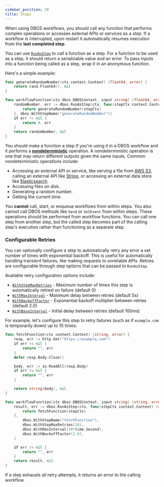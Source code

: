 ```yaml
---
sidebar_position: 20
title: Steps
---
```


When using DBOS workflows, you should call any function that performs complex operations or accesses external APIs or services as a _step_.
If a workflow is interrupted, upon restart it automatically resumes execution from the **last completed step**.

You can use [`RunAsStep`](../reference/workflows-steps.md#runasstep) to call a function as a step.
For a function to be used as a step, it should return a serializable value and an error.
To pass inputs into a function being called as a step, wrap it in an anonymous function.

Here's a simple example:

```go
func generateRandomNumber(ctx context.Context) (float64, error) {
    return rand.Float64(), nil
}

func workflowFunction(ctx dbos.DBOSContext, input string) (float64, error) {
    randomNumber, err := dbos.RunAsStep(ctx, func(stepCtx context.Context) (float64, error) {
        return generateRandomNumber(stepCtx)
    }, dbos.WithStepName("generateRandomNumber"))
    if err != nil {
        return 0, err
    }
    return randomNumber, nil
}
```

You should make a function a step if you're using it in a DBOS workflow and it performs a [**nondeterministic**](../tutorials/workflow-tutorial.md#determinism) operation.
A nondeterministic operation is one that may return different outputs given the same inputs.
Common nondeterministic operations include:

- Accessing an external API or service, like serving a file from [AWS S3](https://aws.amazon.com/s3/), calling an external API like [Stripe](https://stripe.com/), or accessing an external data store like [Elasticsearch](https://www.elastic.co/elasticsearch/).
- Accessing files on disk.
- Generating a random number.
- Getting the current time.

You **cannot** call, start, or enqueue workflows from within steps.
You also cannot call DBOS methods like `Send` or `SetEvent` from within steps.
These operations should be performed from workflow functions.
You can call one step from another step, but the called step becomes part of the calling step's execution rather than functioning as a separate step.

### Configurable Retries

You can optionally configure a step to automatically retry any error a set number of times with exponential backoff.
This is useful for automatically handling transient failures, like making requests to unreliable APIs.
Retries are configurable through step options that can be passed to `RunAsStep`.

Available retry configuration options include:
- [`WithStepMaxRetries`](../reference/workflows-steps.md#withstepmaxretries) - Maximum number of times this step is automatically retried on failure (default 0)
- [`WithMaxInterval`](../reference/workflows-steps.md#withmaxinterval) - Maximum delay between retries (default 5s)  
- [`WithBackoffFactor`](../reference/workflows-steps.md#withbackofffactor) - Exponential backoff multiplier between retries (default 2.0)
- [`WithBaseInterval`](../reference/workflows-steps.md#withbaseinterval) - Initial delay between retries (default 100ms)

For example, let's configure this step to retry failures (such as if `example.com` is temporarily down) up to 10 times:

```go
func fetchFunction(ctx context.Context) (string, error) {
	resp, err := http.Get("https://example.com")
	if err != nil {
		return "", err
	}
	defer resp.Body.Close()

	body, err := io.ReadAll(resp.Body)
	if err != nil {
		return "", err
	}

	return string(body), nil
}

func workflowFunction(ctx dbos.DBOSContext, input string) (string, error) {
	result, err := dbos.RunAsStep(ctx, func(stepCtx context.Context) (string, error) {
		return fetchFunction(stepCtx)
	},
		dbos.WithStepName("fetchFunction"),
		dbos.WithStepMaxRetries(10),
		dbos.WithMaxInterval(30*time.Second),
		dbos.WithBackoffFactor(2.0),
	)

	if err != nil {
		return "", err
	}
	return result, nil
}
```

If a step exhausts all retry attempts, it returns an error to the calling workflow.